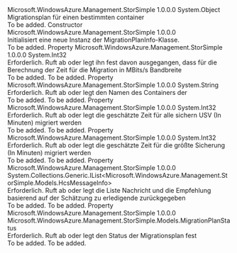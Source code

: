 <Type Name="MigrationPlanInfo" FullName="Microsoft.WindowsAzure.Management.StorSimple.Models.MigrationPlanInfo">
  <TypeSignature Language="C#" Value="public class MigrationPlanInfo" />
  <TypeSignature Language="ILAsm" Value=".class public auto ansi beforefieldinit MigrationPlanInfo extends System.Object" />
  <TypeSignature Language="DocId" Value="T:Microsoft.WindowsAzure.Management.StorSimple.Models.MigrationPlanInfo" />
  <TypeSignature Language="VB.NET" Value="Public Class MigrationPlanInfo" />
  <TypeSignature Language="F#" Value="type MigrationPlanInfo = class" />
  <AssemblyInfo>
    <AssemblyName>Microsoft.WindowsAzure.Management.StorSimple</AssemblyName>
    <AssemblyVersion>1.0.0.0</AssemblyVersion>
  </AssemblyInfo>
  <Base>
    <BaseTypeName>System.Object</BaseTypeName>
  </Base>
  <Interfaces />
  <Docs>
    <summary>
            Migrationsplan für einen bestimmten container
            </summary>
    <remarks>To be added.</remarks>
  </Docs>
  <Members>
    <Member MemberName=".ctor">
      <MemberSignature Language="C#" Value="public MigrationPlanInfo ();" />
      <MemberSignature Language="ILAsm" Value=".method public hidebysig specialname rtspecialname instance void .ctor() cil managed" />
      <MemberSignature Language="DocId" Value="M:Microsoft.WindowsAzure.Management.StorSimple.Models.MigrationPlanInfo.#ctor" />
      <MemberSignature Language="VB.NET" Value="Public Sub New ()" />
      <MemberType>Constructor</MemberType>
      <AssemblyInfo>
        <AssemblyName>Microsoft.WindowsAzure.Management.StorSimple</AssemblyName>
        <AssemblyVersion>1.0.0.0</AssemblyVersion>
      </AssemblyInfo>
      <Parameters />
      <Docs>
        <summary>
            Initialisiert eine neue Instanz der MigrationPlanInfo-Klasse.
            </summary>
        <remarks>To be added.</remarks>
      </Docs>
    </Member>
    <Member MemberName="AssumedBandwidthInMbps">
      <MemberSignature Language="C#" Value="public int AssumedBandwidthInMbps { get; set; }" />
      <MemberSignature Language="ILAsm" Value=".property instance int32 AssumedBandwidthInMbps" />
      <MemberSignature Language="DocId" Value="P:Microsoft.WindowsAzure.Management.StorSimple.Models.MigrationPlanInfo.AssumedBandwidthInMbps" />
      <MemberSignature Language="VB.NET" Value="Public Property AssumedBandwidthInMbps As Integer" />
      <MemberSignature Language="F#" Value="member this.AssumedBandwidthInMbps : int with get, set" Usage="Microsoft.WindowsAzure.Management.StorSimple.Models.MigrationPlanInfo.AssumedBandwidthInMbps" />
      <MemberType>Property</MemberType>
      <AssemblyInfo>
        <AssemblyName>Microsoft.WindowsAzure.Management.StorSimple</AssemblyName>
        <AssemblyVersion>1.0.0.0</AssemblyVersion>
      </AssemblyInfo>
      <ReturnValue>
        <ReturnType>System.Int32</ReturnType>
      </ReturnValue>
      <Docs>
        <summary>
            Erforderlich. Ruft ab oder legt ihn fest davon ausgegangen, dass für die Berechnung der Zeit für die Migration in MBits/s Bandbreite
            </summary>
        <value>To be added.</value>
        <remarks>To be added.</remarks>
      </Docs>
    </Member>
    <Member MemberName="DataContainerName">
      <MemberSignature Language="C#" Value="public string DataContainerName { get; set; }" />
      <MemberSignature Language="ILAsm" Value=".property instance string DataContainerName" />
      <MemberSignature Language="DocId" Value="P:Microsoft.WindowsAzure.Management.StorSimple.Models.MigrationPlanInfo.DataContainerName" />
      <MemberSignature Language="VB.NET" Value="Public Property DataContainerName As String" />
      <MemberSignature Language="F#" Value="member this.DataContainerName : string with get, set" Usage="Microsoft.WindowsAzure.Management.StorSimple.Models.MigrationPlanInfo.DataContainerName" />
      <MemberType>Property</MemberType>
      <AssemblyInfo>
        <AssemblyName>Microsoft.WindowsAzure.Management.StorSimple</AssemblyName>
        <AssemblyVersion>1.0.0.0</AssemblyVersion>
      </AssemblyInfo>
      <ReturnValue>
        <ReturnType>System.String</ReturnType>
      </ReturnValue>
      <Docs>
        <summary>
            Erforderlich. Ruft ab oder legt den Namen des Containers der
            </summary>
        <value>To be added.</value>
        <remarks>To be added.</remarks>
      </Docs>
    </Member>
    <Member MemberName="EstimatedTimeInMinutes">
      <MemberSignature Language="C#" Value="public int EstimatedTimeInMinutes { get; set; }" />
      <MemberSignature Language="ILAsm" Value=".property instance int32 EstimatedTimeInMinutes" />
      <MemberSignature Language="DocId" Value="P:Microsoft.WindowsAzure.Management.StorSimple.Models.MigrationPlanInfo.EstimatedTimeInMinutes" />
      <MemberSignature Language="VB.NET" Value="Public Property EstimatedTimeInMinutes As Integer" />
      <MemberSignature Language="F#" Value="member this.EstimatedTimeInMinutes : int with get, set" Usage="Microsoft.WindowsAzure.Management.StorSimple.Models.MigrationPlanInfo.EstimatedTimeInMinutes" />
      <MemberType>Property</MemberType>
      <AssemblyInfo>
        <AssemblyName>Microsoft.WindowsAzure.Management.StorSimple</AssemblyName>
        <AssemblyVersion>1.0.0.0</AssemblyVersion>
      </AssemblyInfo>
      <ReturnValue>
        <ReturnType>System.Int32</ReturnType>
      </ReturnValue>
      <Docs>
        <summary>
            Erforderlich. Ruft ab oder legt die geschätzte Zeit für alle sichern USV (In Minuten) migriert werden
            </summary>
        <value>To be added.</value>
        <remarks>To be added.</remarks>
      </Docs>
    </Member>
    <Member MemberName="EstimatedTimeInMinutesForLargestBackup">
      <MemberSignature Language="C#" Value="public int EstimatedTimeInMinutesForLargestBackup { get; set; }" />
      <MemberSignature Language="ILAsm" Value=".property instance int32 EstimatedTimeInMinutesForLargestBackup" />
      <MemberSignature Language="DocId" Value="P:Microsoft.WindowsAzure.Management.StorSimple.Models.MigrationPlanInfo.EstimatedTimeInMinutesForLargestBackup" />
      <MemberSignature Language="VB.NET" Value="Public Property EstimatedTimeInMinutesForLargestBackup As Integer" />
      <MemberSignature Language="F#" Value="member this.EstimatedTimeInMinutesForLargestBackup : int with get, set" Usage="Microsoft.WindowsAzure.Management.StorSimple.Models.MigrationPlanInfo.EstimatedTimeInMinutesForLargestBackup" />
      <MemberType>Property</MemberType>
      <AssemblyInfo>
        <AssemblyName>Microsoft.WindowsAzure.Management.StorSimple</AssemblyName>
        <AssemblyVersion>1.0.0.0</AssemblyVersion>
      </AssemblyInfo>
      <ReturnValue>
        <ReturnType>System.Int32</ReturnType>
      </ReturnValue>
      <Docs>
        <summary>
            Erforderlich. Ruft ab oder legt die geschätzte Zeit für die größte Sicherung (In Minuten) migriert werden
            </summary>
        <value>To be added.</value>
        <remarks>To be added.</remarks>
      </Docs>
    </Member>
    <Member MemberName="PlanMessageInfoList">
      <MemberSignature Language="C#" Value="public System.Collections.Generic.IList&lt;Microsoft.WindowsAzure.Management.StorSimple.Models.HcsMessageInfo&gt; PlanMessageInfoList { get; set; }" />
      <MemberSignature Language="ILAsm" Value=".property instance class System.Collections.Generic.IList`1&lt;class Microsoft.WindowsAzure.Management.StorSimple.Models.HcsMessageInfo&gt; PlanMessageInfoList" />
      <MemberSignature Language="DocId" Value="P:Microsoft.WindowsAzure.Management.StorSimple.Models.MigrationPlanInfo.PlanMessageInfoList" />
      <MemberSignature Language="VB.NET" Value="Public Property PlanMessageInfoList As IList(Of HcsMessageInfo)" />
      <MemberSignature Language="F#" Value="member this.PlanMessageInfoList : System.Collections.Generic.IList&lt;Microsoft.WindowsAzure.Management.StorSimple.Models.HcsMessageInfo&gt; with get, set" Usage="Microsoft.WindowsAzure.Management.StorSimple.Models.MigrationPlanInfo.PlanMessageInfoList" />
      <MemberType>Property</MemberType>
      <AssemblyInfo>
        <AssemblyName>Microsoft.WindowsAzure.Management.StorSimple</AssemblyName>
        <AssemblyVersion>1.0.0.0</AssemblyVersion>
      </AssemblyInfo>
      <ReturnValue>
        <ReturnType>System.Collections.Generic.IList&lt;Microsoft.WindowsAzure.Management.StorSimple.Models.HcsMessageInfo&gt;</ReturnType>
      </ReturnValue>
      <Docs>
        <summary>
            Erforderlich. Ruft ab oder legt die Liste Nachricht und die Empfehlung basierend auf der Schätzung zu erledigende zurückgegeben
            </summary>
        <value>To be added.</value>
        <remarks>To be added.</remarks>
      </Docs>
    </Member>
    <Member MemberName="PlanStatus">
      <MemberSignature Language="C#" Value="public Microsoft.WindowsAzure.Management.StorSimple.Models.MigrationPlanStatus PlanStatus { get; set; }" />
      <MemberSignature Language="ILAsm" Value=".property instance valuetype Microsoft.WindowsAzure.Management.StorSimple.Models.MigrationPlanStatus PlanStatus" />
      <MemberSignature Language="DocId" Value="P:Microsoft.WindowsAzure.Management.StorSimple.Models.MigrationPlanInfo.PlanStatus" />
      <MemberSignature Language="VB.NET" Value="Public Property PlanStatus As MigrationPlanStatus" />
      <MemberSignature Language="F#" Value="member this.PlanStatus : Microsoft.WindowsAzure.Management.StorSimple.Models.MigrationPlanStatus with get, set" Usage="Microsoft.WindowsAzure.Management.StorSimple.Models.MigrationPlanInfo.PlanStatus" />
      <MemberType>Property</MemberType>
      <AssemblyInfo>
        <AssemblyName>Microsoft.WindowsAzure.Management.StorSimple</AssemblyName>
        <AssemblyVersion>1.0.0.0</AssemblyVersion>
      </AssemblyInfo>
      <ReturnValue>
        <ReturnType>Microsoft.WindowsAzure.Management.StorSimple.Models.MigrationPlanStatus</ReturnType>
      </ReturnValue>
      <Docs>
        <summary>
            Erforderlich. Ruft ab oder legt den Status der Migrationsplan fest
            </summary>
        <value>To be added.</value>
        <remarks>To be added.</remarks>
      </Docs>
    </Member>
  </Members>
</Type>
